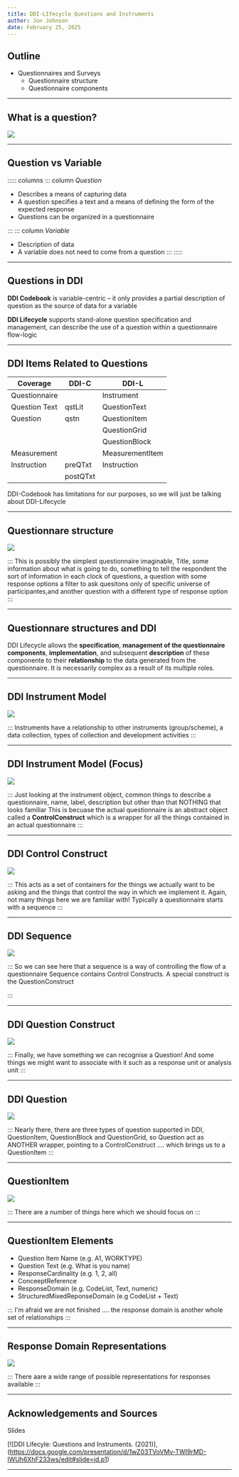 ```yaml
---
title: DDI-LIfecycle Questions and Instruments
author: Jon Johnson
date: February 25, 2025
---
```


## Outline

- Questionnaires and Surveys
  - Questionnaire structure
  - Questionnaire components

---

## What is a question?

![](img/what-is-a-question.png)


---

## Question vs Variable

::::: columns
::: column
*Question*

- Describes a means of capturing data
- A question specifies a text and a means of defining the form of the expected response
- Questions can be organized in a questionnaire

:::
::: column
*Variable*

- Description of data
- A variable does not need to come from a question
:::
:::::

---

## Questions in DDI

**DDI Codebook** is variable-centric – it only provides a partial description of question as the source of data for a variable

**DDI Lifecycle** supports stand-alone question specification and management, can describe the use of a question within a questionnaire flow-logic

---

## DDI Items Related to Questions

| Coverage      | DDI-C    | DDI-L             |
|---------------|----------|-------------------|
| Questionnaire |          | Instrument        |
| Question Text | qstLit   | QuestionText      |
| Question      | qstn     | QuestionItem      |
|               |          | QuestionGrid      |
|               |          | QuestionBlock     |
| Measurement   |          | MeasurementItem   |
| Instruction   | preQTxt  | Instruction       |
|               | postQTxt |                   |

DDI-Codebook has limitations for our purposes, so we will just be talking about DDI-Lifecycle

---

## Questionnare structure

![](img/hun-ren-simple-questionnaire.png)

:::
This is possibly the simplest questionnaire imaginable, Title, some information about what is going to do, something to tell the respondent the sort of information in each clock of questions, a question with some response options 
a filter to ask quesitons only of specific universe of participantes,and another question with a different type of response option
:::


---

## Questionnare structures and DDI

DDI Lifecycle allows the **specification**, **management of the questionnaire components**, **implementation**, and subsequent **description** of these componente to their **relationship** to the data generated from the questionnaire. It is necessarily complex as a result of its multiple roles.


---

## DDI Instrument Model

![](img/instrument.png)

:::
Instruments have a relationship to other instruments (group/scheme), a data collection, types of collection and development activities
:::


---

## DDI Instrument Model (Focus)

![](img/instrument-high-level.png)

:::
Just looking at the instrument object, common things to describe a questionnaire, name, label, description but other than that NOTHING that looks familiar
This is becuase the actual questionnaire is an abstract object called a **ControlConstruct** which is a wrapper for all the things contained in an actual questionnaire
:::


---

## DDI Control Construct

![](img/control-construct.png)

:::
This acts as a set of containers for the things we actually want to be asking and the things that control the way in which we implement it. 
Again, not many things here we are familiar with!
Typically a questionnaire starts with a sequence
:::

---

## DDI Sequence

![](img/sequence.png)

:::
So we can see here that a sequence is a way of controlling the flow of a questionnaire Sequence contains Control Constructs.
A special construct is the QuestionConstruct 

:::

---

## DDI Question Construct

![](img/question-construct.png)

:::
Finally, we have something we can recognise a Question!
And some things we might want to associate with it such as a response unit or analysis unit
:::

---

## DDI Question

![](img/question.png)

:::
Nearly there, there are three types of question supported in DDI, QuestionItem, QuestionBlock and QuestionGrid, so Question act as ANOTHER wrapper, pointing to a ControlConstruct .... which brings us to a QuestionItem
:::

---

## QuestionItem 

![](img/question-item-relationship.png)

:::
There are a number of things here which we should focus on
:::

---

## QuestionItem Elements

- Question Item Name (e.g. A1, WORKTYPE)
- Question Text (e.g. What is you name)
- ResponseCardinality (e.g. 1, 2, all)
- ConceeptReference
- ResponseDomain (e.g. CodeList, Text, numeric)
- StructuredMixedReponseDomain (e.g CodeList + Text)

:::
I'm afraid we are not finished .... the response domain is another whole set of relationships
:::

---

## Response Domain Representations

![](img/representations.png)

:::
There aare a wide range of possible representations for responses available
:::

----


## Acknowledgements and Sources

Slides 

[![DDI Lifecyle: Questions and Instruments. (2021)],(https://docs.google.com/presentation/d/1wZ03TVoVMv-TWI9rMD-lWUh6XhF233ws/edit#slide=id.p1)



---
